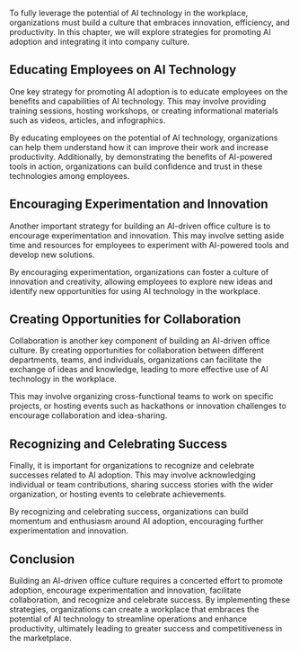 
To fully leverage the potential of AI technology in the workplace, organizations must build a culture that embraces innovation, efficiency, and productivity. In this chapter, we will explore strategies for promoting AI adoption and integrating it into company culture.

Educating Employees on AI Technology
------------------------------------

One key strategy for promoting AI adoption is to educate employees on the benefits and capabilities of AI technology. This may involve providing training sessions, hosting workshops, or creating informational materials such as videos, articles, and infographics.

By educating employees on the potential of AI technology, organizations can help them understand how it can improve their work and increase productivity. Additionally, by demonstrating the benefits of AI-powered tools in action, organizations can build confidence and trust in these technologies among employees.

Encouraging Experimentation and Innovation
------------------------------------------

Another important strategy for building an AI-driven office culture is to encourage experimentation and innovation. This may involve setting aside time and resources for employees to experiment with AI-powered tools and develop new solutions.

By encouraging experimentation, organizations can foster a culture of innovation and creativity, allowing employees to explore new ideas and identify new opportunities for using AI technology in the workplace.

Creating Opportunities for Collaboration
----------------------------------------

Collaboration is another key component of building an AI-driven office culture. By creating opportunities for collaboration between different departments, teams, and individuals, organizations can facilitate the exchange of ideas and knowledge, leading to more effective use of AI technology in the workplace.

This may involve organizing cross-functional teams to work on specific projects, or hosting events such as hackathons or innovation challenges to encourage collaboration and idea-sharing.

Recognizing and Celebrating Success
-----------------------------------

Finally, it is important for organizations to recognize and celebrate successes related to AI adoption. This may involve acknowledging individual or team contributions, sharing success stories with the wider organization, or hosting events to celebrate achievements.

By recognizing and celebrating success, organizations can build momentum and enthusiasm around AI adoption, encouraging further experimentation and innovation.

Conclusion
----------

Building an AI-driven office culture requires a concerted effort to promote adoption, encourage experimentation and innovation, facilitate collaboration, and recognize and celebrate success. By implementing these strategies, organizations can create a workplace that embraces the potential of AI technology to streamline operations and enhance productivity, ultimately leading to greater success and competitiveness in the marketplace.
